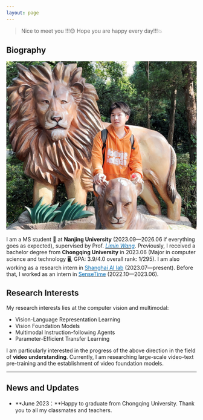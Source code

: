 ```yaml
---
layout: page
---
```


> Nice to meet you !!!😊 Hope you are happy every day!!!💥

## Biography

<img src="images/big_xinhao.jpg" class="floatpic">

I am a MS student 🙂 at **Nanjing University** (2023.09—2026.06 if everything goes as expected), supervised by Prof. [*<font color="#006ab1">Limin Wang</font>*](https://scholar.google.com.hk/citations?user=HEuN8PcAAAAJ&hl=zh-CN&oi=ao). Previously, I received a bachelor degree from **Chongqing University** in 2023.06 (Major in computer science and technology 🖥️, GPA: 3.9/4.0 overall rank: 1/295). I am also working as a research intern in [<font color="#006ab1">Shanghai AI lab</font>](https://www.shlab.org.cn/) (2023.07—present). Before that, I worked as an intern in [<font color="#006ab1">SenseTime</font>](https://www.sensetime.com) (2022.10—2023.06).

<!-- ## Academic Background

**<font color='red'>[Highlight]</font> I am looking for PhD to start in 2025 Fall. Contact me if you have any leads!** [talk with me](https://calendly.com/lancecai/meet-with-lance)

- **Sep 2020 - June 2024:** Fuzhou University (BEng)
- **Sep 2020 - May 2024:** Maynooth University (BSc)
- **June 2022 - Nov 2022:** Cambridge University (Intern)

<br>

--- -->

## Research Interests

My research interests lies at the computer vision and multimodal:

- Vision-Language Representation Learning
- Vision Foundation Models
- Multimodal Instruction-following Agents
- Parameter-Efficient Transfer Learning


I am particularly interested in the progress of the above direction in the field of **video understanding**. Currently, I am researching large-scale video-text pre-training and the establishment of video foundation models.
 <!-- Additionally, I am researching how to utilize pre-trained language models for creating multimodal instruction-following agents that can understand videos excellently. -->


---

## News and Updates

- **June 2023：**Happy to graduate from Chongqing University. Thank you to all my classmates and teachers.

<br>
